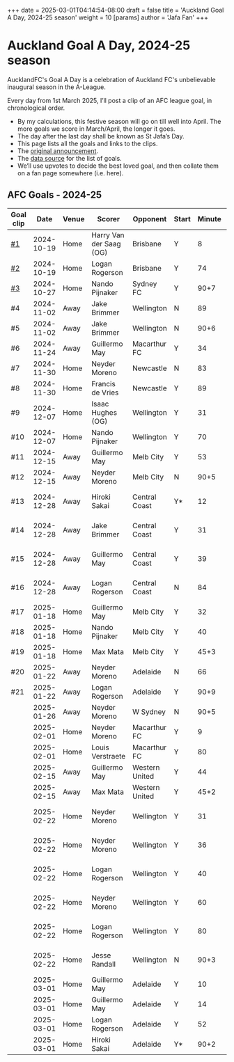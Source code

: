 +++
date = 2025-03-01T04:14:54-08:00
draft = false
title = 'Auckland Goal A Day, 2024-25 season'
weight = 10
[params]
  author = 'Jafa Fan'
+++

# Auckland Goal A Day, 2024-25 season

AucklandFC's Goal A Day is a celebration of Auckland FC's unbelievable inaugural season in the A-League.

Every day from 1st March 2025, I’ll post a clip of an AFC league goal, in chronological order.

- By my calculations, this festive season will go on till well into April. The more goals we score in March/April, the longer it goes.
- The day after the last day shall be known as St Jafa’s Day.
- This page lists all the goals and links to the clips.
- The [original announcement](https://www.reddit.com/r/AucklandFC/comments/1izo271/auckland_goal_a_day_begins_tomorrow/).
- The [data source](https://fbref.com/en/squads/4cb614ef/2024-2025/goallogs/all_comps/Auckland-FC-Goal-Logs-All-Competitions) for the list of goals.
- We’ll use upvotes to decide the best loved goal, and then collate them on a fan page somewhere (i.e. here).

## AFC Goals - 2024-25

| Goal clip                                                                                                    | Date       | Venue | Scorer                  | Opponent       | Start | Minute | Score | Goalkeeper          | Assist           | Notes    |
| ------------------------------------------------------------------------------------------------------------ | ---------- | ----- | ----------------------- | -------------- | ----- | ------ | ----- | ------------------- | ---------------- | -------- |
| [#1](https://www.reddit.com/r/AucklandFC/comments/1j0g9yf/auckland_fcs_goal_a_day_1_van_der_saag_og_vs/)     | 2024-10-19 | Home  | Harry Van der Saag (OG) | Brisbane       | Y     | 8      | 0-0   | Macklin Freke       |                  | Own Goal |
| [#2](https://www.reddit.com/r/AucklandFC/comments/1j18fb9/auckland_fcs_goal_a_day_2_logan_rogerson_vs/)      | 2024-10-19 | Home  | Logan Rogerson          | Brisbane       | Y     | 74     | 1-0   | Macklin Freke       | Guillermo May    |          |
| [#3](https://www.reddit.com/r/AucklandFC/comments/1j1yjec/auckland_goal_a_day_3_nando_pijnaker_vs_sydney_fc) | 2024-10-27 | Home  | Nando Pijnaker          | Sydney FC      | Y     | 90+7   | 0-0   | Andrew Redmayne     | Jake Brimmer     |          |
| #4                                                                                                           | 2024-11-02 | Away  | Jake Brimmer            | Wellington     | N     | 89     | 0-0   | Josh Oluwayemi      |                  |          |
| #5                                                                                                           | 2024-11-02 | Away  | Jake Brimmer            | Wellington     | N     | 90+6   | 1-0   | Josh Oluwayemi      | Luis Toomey      |          |
| #6                                                                                                           | 2024-11-24 | Away  | Guillermo May           | Macarthur FC   | Y     | 34     | 0-0   | Filip Kurto         | Felipe Gallegos  |          |
| #7                                                                                                           | 2024-11-30 | Home  | Neyder Moreno           | Newcastle      | N     | 83     | 0-0   | Ryan Scott          |                  |          |
| #8                                                                                                           | 2024-11-30 | Home  | Francis de Vries        | Newcastle      | Y     | 89     | 1-0   | Ryan Scott          |                  |          |
| #9                                                                                                           | 2024-12-07 | Home  | Isaac Hughes (OG)       | Wellington     | Y     | 31     | 0-0   | Josh Oluwayemi      |                  | Own Goal |
| #10                                                                                                          | 2024-12-07 | Home  | Nando Pijnaker          | Wellington     | Y     | 70     | 1-0   | Josh Oluwayemi      | Hiroki Sakai     |          |
| #11                                                                                                          | 2024-12-15 | Away  | Guillermo May           | Melb City      | Y     | 53     | 0-1   | Patrick Beach       | Francis de Vries |          |
| #12                                                                                                          | 2024-12-15 | Away  | Neyder Moreno           | Melb City      | N     | 90+5   | 1-2   | Patrick Beach       |                  |          |
| #13                                                                                                          | 2024-12-28 | Away  | Hiroki Sakai            | Central Coast  | Y\*   | 12     | 0-0   | Dylan Peraic-Cullen | Francis de Vries |          |
| #14                                                                                                          | 2024-12-28 | Away  | Jake Brimmer            | Central Coast  | Y     | 31     | 1-1   | Dylan Peraic-Cullen | Liam Gillion     |          |
| #15                                                                                                          | 2024-12-28 | Away  | Guillermo May           | Central Coast  | Y     | 39     | 2-1   | Dylan Peraic-Cullen |                  |          |
| #16                                                                                                          | 2024-12-28 | Away  | Logan Rogerson          | Central Coast  | N     | 84     | 3-1   | Dylan Peraic-Cullen | Max Mata         |          |
| #17                                                                                                          | 2025-01-18 | Home  | Guillermo May           | Melb City      | Y     | 32     | 0-0   | Patrick Beach       | Logan Rogerson   |          |
| #18                                                                                                          | 2025-01-18 | Home  | Nando Pijnaker          | Melb City      | Y     | 40     | 1-0   | Patrick Beach       |                  |          |
| #19                                                                                                          | 2025-01-18 | Home  | Max Mata                | Melb City      | Y     | 45+3   | 2-0   | Patrick Beach       |                  |          |
| #20                                                                                                          | 2025-01-22 | Away  | Neyder Moreno           | Adelaide       | N     | 66     | 0-0   | Ethan Cox           |                  |          |
| #21                                                                                                          | 2025-01-22 | Away  | Logan Rogerson          | Adelaide       | Y     | 90+9   | 1-2   | Ethan Cox           | Francis de Vries |          |
|                                                                                                              | 2025-01-26 | Away  | Neyder Moreno           | W Sydney       | N     | 90+5   | 0-0   | Lawrence Thomas     |                  |          |
|                                                                                                              | 2025-02-01 | Home  | Neyder Moreno           | Macarthur FC   | Y     | 9      | 0-0   | Filip Kurto         | Max Mata         |          |
|                                                                                                              | 2025-02-01 | Home  | Louis Verstraete        | Macarthur FC   | Y     | 80     | 1-1   | Filip Kurto         | Francis de Vries |          |
|                                                                                                              | 2025-02-15 | Away  | Guillermo May           | Western United | Y     | 44     | 0-0   | Matthew Sutton      | Jake Brimmer     |          |
|                                                                                                              | 2025-02-15 | Away  | Max Mata                | Western United | Y     | 45+2   | 1-0   | Matthew Sutton      | Neyder Moreno    |          |
|                                                                                                              | 2025-02-22 | Home  | Neyder Moreno           | Wellington     | Y     | 31     | 0-0   | Albert Kelly-Heald  | Max Mata         |          |
|                                                                                                              | 2025-02-22 | Home  | Neyder Moreno           | Wellington     | Y     | 36     | 1-0   | Albert Kelly-Heald  |                  |          |
|                                                                                                              | 2025-02-22 | Home  | Logan Rogerson          | Wellington     | Y     | 40     | 2-0   | Albert Kelly-Heald  | Felipe Gallegos  |          |
|                                                                                                              | 2025-02-22 | Home  | Neyder Moreno           | Wellington     | Y     | 60     | 3-1   | Albert Kelly-Heald  |                  |          |
|                                                                                                              | 2025-02-22 | Home  | Logan Rogerson          | Wellington     | Y     | 80     | 4-1   | Albert Kelly-Heald  | Louis Verstraete |          |
|                                                                                                              | 2025-02-22 | Home  | Jesse Randall           | Wellington     | N     | 90+3   | 5-1   | Albert Kelly-Heald  | Guillermo May    |          |
|                                                                                                              | 2025-03-01 | Home  | Guillermo May           | Adelaide       | Y     | 10     | 0-0   | Ethan Cox           | Jake Brimmer     |          |
|                                                                                                              | 2025-03-01 | Home  | Guillermo May           | Adelaide       | Y     | 14     | 1-0   | Ethan Cox           | Francis de Vries |          |
|                                                                                                              | 2025-03-01 | Home  | Logan Rogerson          | Adelaide       | Y     | 52     | 2-1   | Ethan Cox           | Francis de Vries |          |
|                                                                                                              | 2025-03-01 | Home  | Hiroki Sakai            | Adelaide       | Y\*   | 90+2   | 3-3   | Ethan Cox           |                  |          |
